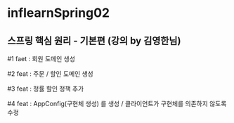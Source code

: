 # inflearnSpring02

## 스프링 핵심 원리 - 기본편 (강의 by 김영한님)

#1 faet : 회원 도메인 생성

#2 feat : 주문 / 할인 도메인 생성

#3 feat : 정률 할인 정책 추가

#4 feat : AppConfig(구현체 생성) 를 생성 / 클라이언트가 구현체를 의존하지 않도록 수정
